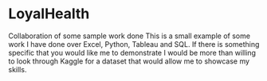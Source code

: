 # LoyalHealth
Collaboration of some sample work done
This is a small example of some work I have done over Excel, Python, Tableau and SQL.
If there is something specific that you would like me to demonstrate I would be more than willing to look through Kaggle for a dataset that would allow me to showcase my skills.
